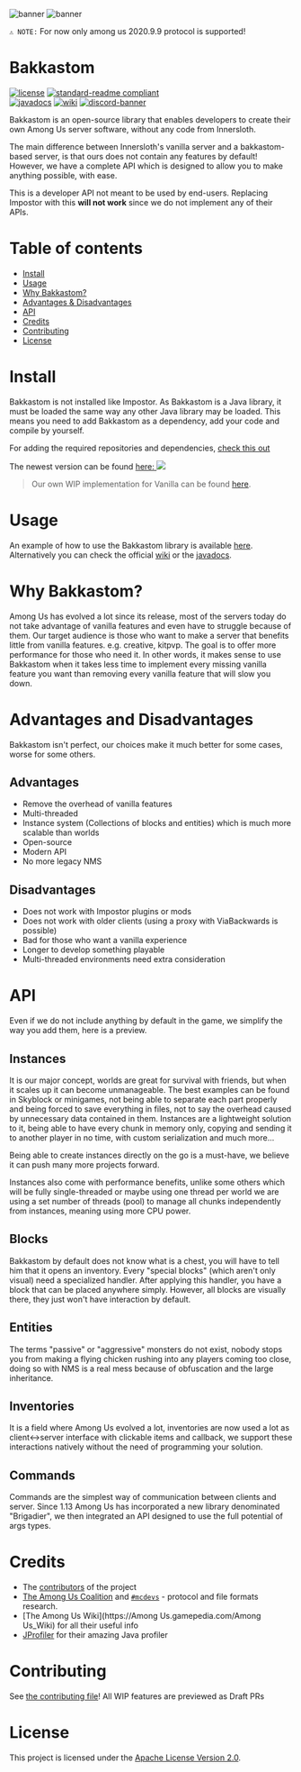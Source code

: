 ![banner](banner_dark.png#gh-dark-mode-only)
![banner](banner_light.png#gh-light-mode-only)

`⚠️ NOTE:` For now only among us 2020.9.9 protocol is supported!

# Bakkastom

[![license](https://img.shields.io/github/license/Bakkastom/Bakkastom?style=for-the-badge&color=b2204c)](../LICENSE)
[![standard-readme compliant](https://img.shields.io/badge/readme%20style-standard-brightgreen.svg?style=for-the-badge)](https://github.com/RichardLitt/standard-readme)  
[![javadocs](https://img.shields.io/badge/documentation-javadocs-4d7a97?style=for-the-badge)](https://bakkastom.github.io/Bakkastom/)
[![wiki](https://img.shields.io/badge/documentation-wiki-74aad6?style=for-the-badge)](https://wiki.bakkastom.net/)
[![discord-banner](https://img.shields.io/discord/706185253441634317?label=discord&style=for-the-badge&color=7289da)](https://discord.gg/pkFRvqB)

Bakkastom is an open-source library that enables developers to create their own Among Us server software, without any code from Innersloth.

The main difference between Innersloth's vanilla server and a bakkastom-based server, is that ours does not contain any features by default!
However, we have a complete API which is designed to allow you to make anything possible, with ease.

This is a developer API not meant to be used by end-users. Replacing Impostor with this **will not work** since we do not implement any of their APIs.

# Table of contents
- [Install](#install)
- [Usage](#usage)
- [Why Bakkastom?](#why-bakkastom)
- [Advantages & Disadvantages](#advantages-and-disadvantages)
- [API](#api)
- [Credits](#credits)
- [Contributing](#contributing)
- [License](#license)

# Install
Bakkastom is not installed like Impostor.
As Bakkastom is a Java library, it must be loaded the same way any other Java library may be loaded.
This means you need to add Bakkastom as a dependency, add your code and compile by yourself.

For adding the required repositories and dependencies, [check this out](https://wiki.bakkastom.net/setup/dependencies)

The newest version can be found [here: ![](https://jitpack.io/v/Bakkastom/Bakkastom.svg)](https://jitpack.io/#Bakkastom/Bakkastom)

> Our own WIP implementation for Vanilla can be found [here](https://github.com/Bakkastom/VanillaReimplementation).

# Usage
An example of how to use the Bakkastom library is available [here](/demo).
Alternatively you can check the official [wiki](https://wiki.bakkastom.net/) or the [javadocs](https://bakkastom.github.io/Bakkastom/).

# Why Bakkastom?
Among Us has evolved a lot since its release, most of the servers today do not take advantage of vanilla features and even have to struggle because of them.
Our target audience is those who want to make a server that benefits little from vanilla features. e.g. creative, kitpvp.
The goal is to offer more performance for those who need it.
In other words, it makes sense to use Bakkastom when it takes less time to implement every missing vanilla feature you want than removing every vanilla feature that will slow you down.

# Advantages and Disadvantages
Bakkastom isn't perfect, our choices make it much better for some cases, worse for some others.

## Advantages
* Remove the overhead of vanilla features
* Multi-threaded
* Instance system (Collections of blocks and entities) which is much more scalable than worlds
* Open-source
* Modern API
* No more legacy NMS

## Disadvantages
* Does not work with Impostor plugins or mods
* Does not work with older clients (using a proxy with ViaBackwards is possible)
* Bad for those who want a vanilla experience
* Longer to develop something playable
* Multi-threaded environments need extra consideration

# API
Even if we do not include anything by default in the game, we simplify the way you add them, here is a preview.

## Instances
It is our major concept, worlds are great for survival with friends, but when it scales up it can become unmanageable. The best examples can be found in Skyblock or minigames, not being able to separate each part properly and being forced to save everything in files, not to say the overhead caused by unnecessary data contained in them. Instances are a lightweight solution to it, being able to have every chunk in memory only, copying and sending it to another player in no time, with custom serialization and much more...

Being able to create instances directly on the go is a must-have, we believe it can push many more projects forward.

Instances also come with performance benefits, unlike some others which will be fully single-threaded or maybe using one thread per world we are using a set number of threads (pool) to manage all chunks independently from instances, meaning using more CPU power.

## Blocks
Bakkastom by default does not know what is a chest, you will have to tell him that it opens an inventory. 
Every "special blocks" (which aren't only visual) need a specialized handler. After applying this handler, you have a block that can be placed anywhere simply.
However, all blocks are visually there, they just won't have interaction by default.

## Entities
The terms "passive" or "aggressive" monsters do not exist, nobody stops you from making a flying chicken rushing into any players coming too close, doing so with NMS is a real mess because of obfuscation and the large inheritance.

## Inventories
It is a field where Among Us evolved a lot, inventories are now used a lot as client<->server interface with clickable items and callback, we support these interactions natively without the need of programming your solution.

## Commands
Commands are the simplest way of communication between clients and server. Since 1.13 Among Us has incorporated a new library denominated "Brigadier", we then integrated an API designed to use the full potential of args types.

# Credits
* The [contributors](https://github.com/Bakkastom/Bakkastom/graphs/contributors) of the project
* [The Among Us Coalition](https://wiki.vg/) and [`#mcdevs`](https://github.com/mcdevs) -
   protocol and file formats research.
* [The Among Us Wiki](https://Among Us.gamepedia.com/Among Us_Wiki) for all their useful info
* [JProfiler](https://www.ej-technologies.com/products/jprofiler/overview.html) for their amazing Java profiler

# Contributing
See [the contributing file](CONTRIBUTING.md)!
All WIP features are previewed as Draft PRs

# License
This project is licensed under the [Apache License Version 2.0](../LICENSE).



